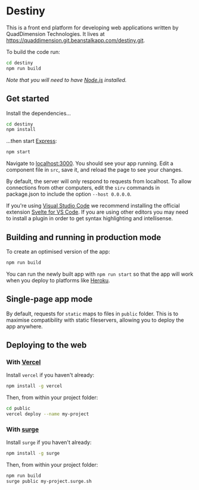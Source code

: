 # Destiny

This is a front end platform for developing web applications written by QuadDimension Technologies. It lives at https://quaddimension.git.beanstalkapp.com/destiny.git.

To build the code run:

```bash
cd destiny
npm run build
```

*Note that you will need to have [Node.js](https://nodejs.org) installed.*

## Get started

Install the dependencies...

```bash
cd destiny
npm install
```
...then start [Express](https://expressjs.com):

```bash
npm start
```

Navigate to [localhost:3000](http://localhost:3000). You should see your app running. Edit a component file in `src`, save it, and reload the page to see your changes.

By default, the server will only respond to requests from localhost. To allow connections from other computers, edit the `sirv` commands in package.json to include the option `--host 0.0.0.0`.

If you're using [Visual Studio Code](https://code.visualstudio.com/) we recommend installing the official extension [Svelte for VS Code](https://marketplace.visualstudio.com/items?itemName=svelte.svelte-vscode). If you are using other editors you may need to install a plugin in order to get syntax highlighting and intellisense.

## Building and running in production mode

To create an optimised version of the app:

```bash
npm run build
```

You can run the newly built app with `npm run start` so that the app will work when you deploy to platforms like [Heroku](https://heroku.com).


## Single-page app mode

By default, requests for `static` maps to files in `public` folder. This is to maximise compatibility with static fileservers, allowing you to deploy the app anywhere.

## Deploying to the web

### With [Vercel](https://vercel.com)

Install `vercel` if you haven't already:

```bash
npm install -g vercel
```

Then, from within your project folder:

```bash
cd public
vercel deploy --name my-project
```

### With [surge](https://surge.sh/)

Install `surge` if you haven't already:

```bash
npm install -g surge
```

Then, from within your project folder:

```bash
npm run build
surge public my-project.surge.sh
```